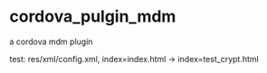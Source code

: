 # cordova_pulgin_mdm
a cordova mdm plugin




test:
res/xml/config.xml,
index=index.html ->
index=test_crypt.html
